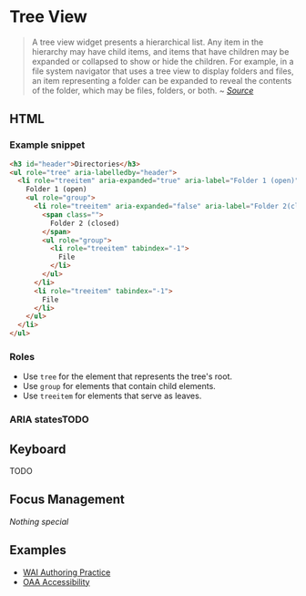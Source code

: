 # Tree View
> A tree view widget presents a hierarchical list. Any item in the hierarchy may have child items, and items that have children may be expanded or collapsed to show or hide the children. For example, in a file system navigator that uses a tree view to display folders and files, an item representing a folder can be expanded to reveal the contents of the folder, which may be files, folders, or both.
~ *[Source](https://www.w3.org/TR/wai-aria-practices-1.1/#TreeView)*

## HTML
### Example snippet
```html
<h3 id="header">Directories</h3>
<ul role="tree" aria-labelledby="header">
  <li role="treeitem" aria-expanded="true" aria-label="Folder 1 (open)" tabindex="0">
    Folder 1 (open)
    <ul role="group">
      <li role="treeitem" aria-expanded="false" aria-label="Folder 2(closed)" tabindex="-1">
        <span class="">
          Folder 2 (closed)
        </span>
        <ul role="group">
          <li role="treeitem" tabindex="-1">
            File
          </li>
        </ul>
      </li>
      <li role="treeitem" tabindex="-1">
        File
      </li>
    </ul>
  </li>  
</ul>
```

### Roles
- Use `tree` for the element that represents the tree's root.
- Use `group` for elements that contain child elements.
- Use `treeitem` for elements that serve as leaves.

### ARIA statesTODO

## Keyboard
TODO

## Focus Management
*Nothing special*

## Examples
- [WAI Authoring Practice](https://www.w3.org/TR/wai-aria-practices-1.1/examples/treeview/treeview-1/treeview-1a.html)
- [OAA Accessibility](http://www.oaa-accessibility.org/example/41/)
